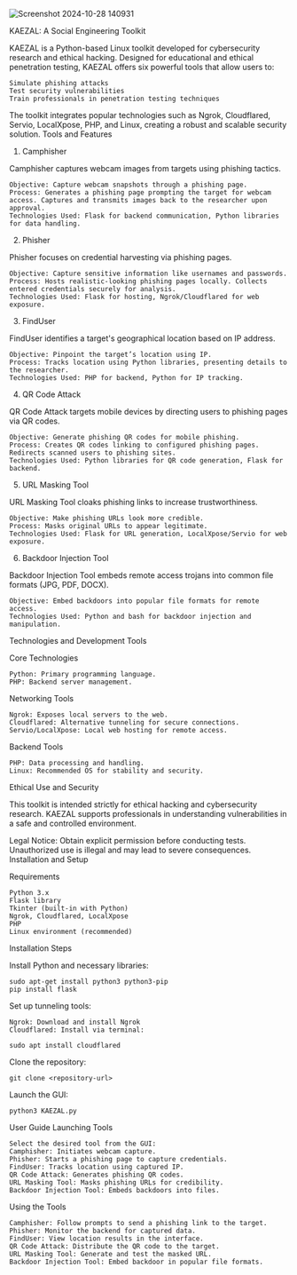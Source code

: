   ![Screenshot 2024-10-28 140931](https://github.com/user-attachments/assets/4199ded4-c188-4ba4-92b6-374cc3fba1ca)

KAEZAL: A Social Engineering Toolkit

KAEZAL is a Python-based Linux toolkit developed for cybersecurity research and ethical hacking. Designed for educational and ethical penetration testing, KAEZAL offers six powerful tools that allow users to:

    Simulate phishing attacks
    Test security vulnerabilities
    Train professionals in penetration testing techniques

The toolkit integrates popular technologies such as Ngrok, Cloudflared, Servio, LocalXpose, PHP, and Linux, creating a robust and scalable security solution.
Tools and Features
1. Camphisher

Camphisher captures webcam images from targets using phishing tactics.

    Objective: Capture webcam snapshots through a phishing page.
    Process: Generates a phishing page prompting the target for webcam access. Captures and transmits images back to the researcher upon approval.
    Technologies Used: Flask for backend communication, Python libraries for data handling.

2. Phisher

Phisher focuses on credential harvesting via phishing pages.

    Objective: Capture sensitive information like usernames and passwords.
    Process: Hosts realistic-looking phishing pages locally. Collects entered credentials securely for analysis.
    Technologies Used: Flask for hosting, Ngrok/Cloudflared for web exposure.

3. FindUser

FindUser identifies a target's geographical location based on IP address.

    Objective: Pinpoint the target’s location using IP.
    Process: Tracks location using Python libraries, presenting details to the researcher.
    Technologies Used: PHP for backend, Python for IP tracking.

4. QR Code Attack

QR Code Attack targets mobile devices by directing users to phishing pages via QR codes.

    Objective: Generate phishing QR codes for mobile phishing.
    Process: Creates QR codes linking to configured phishing pages. Redirects scanned users to phishing sites.
    Technologies Used: Python libraries for QR code generation, Flask for backend.

5. URL Masking Tool

URL Masking Tool cloaks phishing links to increase trustworthiness.

    Objective: Make phishing URLs look more credible.
    Process: Masks original URLs to appear legitimate.
    Technologies Used: Flask for URL generation, LocalXpose/Servio for web exposure.

6. Backdoor Injection Tool

Backdoor Injection Tool embeds remote access trojans into common file formats (JPG, PDF, DOCX).

    Objective: Embed backdoors into popular file formats for remote access.
    Technologies Used: Python and bash for backdoor injection and manipulation.

Technologies and Development Tools

Core Technologies

    Python: Primary programming language.
    PHP: Backend server management.

Networking Tools

    Ngrok: Exposes local servers to the web.
    Cloudflared: Alternative tunneling for secure connections.
    Servio/LocalXpose: Local web hosting for remote access.

Backend Tools

    PHP: Data processing and handling.
    Linux: Recommended OS for stability and security.

Ethical Use and Security

This toolkit is intended strictly for ethical hacking and cybersecurity research. KAEZAL supports professionals in understanding vulnerabilities in a safe and controlled environment.

Legal Notice: Obtain explicit permission before conducting tests. Unauthorized use is illegal and may lead to severe consequences.
Installation and Setup

Requirements

    Python 3.x
    Flask library
    Tkinter (built-in with Python)
    Ngrok, Cloudflared, LocalXpose
    PHP
    Linux environment (recommended)

Installation Steps

Install Python and necessary libraries:

    sudo apt-get install python3 python3-pip
    pip install flask

Set up tunneling tools:

    Ngrok: Download and install Ngrok
    Cloudflared: Install via terminal:

    sudo apt install cloudflared

Clone the repository:

    git clone <repository-url>

Launch the GUI:

    python3 KAEZAL.py

User Guide
Launching Tools

    Select the desired tool from the GUI:
    Camphisher: Initiates webcam capture.
    Phisher: Starts a phishing page to capture credentials.
    FindUser: Tracks location using captured IP.
    QR Code Attack: Generates phishing QR codes.
    URL Masking Tool: Masks phishing URLs for credibility.
    Backdoor Injection Tool: Embeds backdoors into files.

Using the Tools

    Camphisher: Follow prompts to send a phishing link to the target.
    Phisher: Monitor the backend for captured data.
    FindUser: View location results in the interface.
    QR Code Attack: Distribute the QR code to the target.
    URL Masking Tool: Generate and test the masked URL.
    Backdoor Injection Tool: Embed backdoor in popular file formats.
